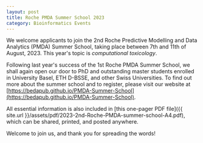 ```yaml
---
layout: post
title: Roche PMDA Summer School 2023
category: Bioinformatics Events
---
```


We welcome applicants to join the 2nd Roche Predictive Modelling and Data Analytics (PMDA) Summer School, taking place between 7th and 11th of August, 2023. This year's topic is *computational toxicology*.

Following last year's success of the 1st Roche PMDA Summer School, we shall again open our door to PhD and outstanding master students enrolled in University Basel, ETH D-BSSE, and other Swiss Universities. To find out more about the summer school and to register, please visit our website at [https://bedapub.github.io/PMDA-Summer-School](https://bedapub.github.io/PMDA-Summer-School).

All essential information is also included in [this one-pager PDF file]({{ site.url }}/assets/pdf/2023-2nd-Roche-PMDA-summer-school-A4.pdf), which can be shared, printed, and posted anywhere.

Welcome to join us, and thank you for spreading the words!
